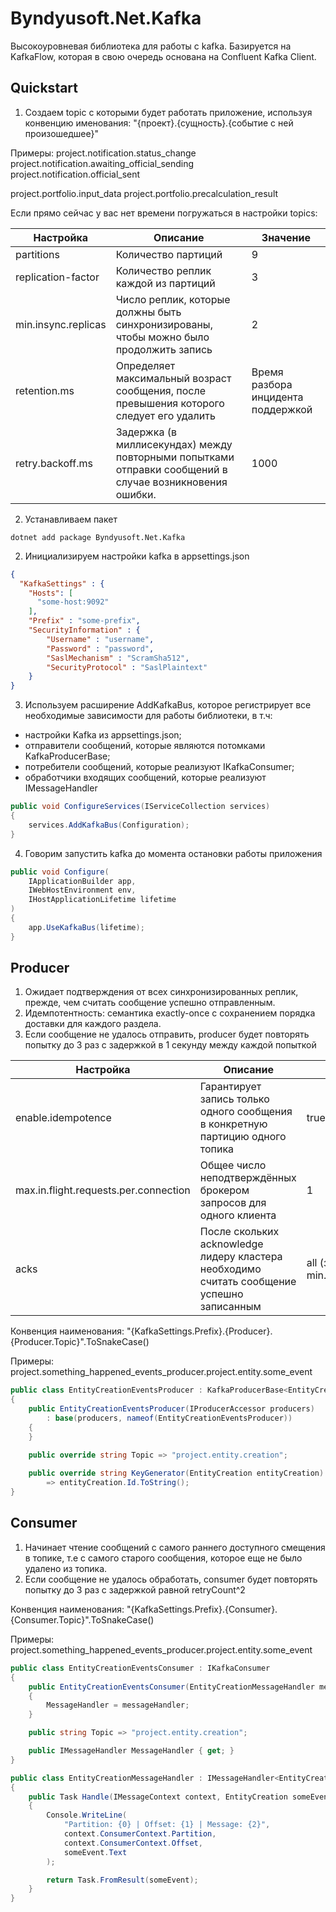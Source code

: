 # Byndyusoft.Net.Kafka

Высокоуровневая библиотека для работы с kafka. 
Базируется на KafkaFlow, которая в свою очередь основана на Confluent Kafka Client.

## Quickstart

1. Создаем topic с которыми будет работать приложение, используя конвенцию именования:
"{проект}.{сущность}.{событие с ней произошедшее}"

Примеры:
project.notification.status_change
project.notification.awaiting_official_sending
project.notification.official_sent

project.portfolio.input_data
project.portfolio.precalculation_result

Если прямо сейчас у вас нет времени погружаться в настройки topics:

| Настройка           | Описание                                                                                                | Значение                           |
| ------------------- | ------------------------------------------------------------------------------------------------------- | ---------------------------------- |
| partitions          | Количество партиций                                                                                     | 9                                  |
| replication-factor  | Количество реплик каждой из партиций                                                                    | 3                                  |
| min.insync.replicas | Число реплик, которые должны быть синхронизированы, чтобы можно было продолжить запись                  | 2                                  |
| retention.ms        | Определяет максимальный возраст сообщения, после превышения которого следует его удалить                | Время разбора инцидента поддержкой |
| retry.backoff.ms    | Задержка (в миллисекундах) между повторными попытками отправки сообщений в случае возникновения ошибки. | 1000                               | 


2. Устанавливаем пакет 
```shell
dotnet add package Byndyusoft.Net.Kafka
```

2. Инициализируем настройки kafka в appsettings.json
```json
{
  "KafkaSettings" : {
    "Hosts": [
      "some-host:9092"
    ],
    "Prefix" : "some-prefix",
    "SecurityInformation" : {
	    "Username" : "username",
	    "Password" : "password",
	    "SaslMechanism" : "ScramSha512",
	    "SecurityProtocol" : "SaslPlaintext"
	}
}
```

3. Используем расширение AddKafkaBus, которое регистрирует все необходимые зависимости для работы библиотеки, в т.ч:
- настройки Kafka из appsettings.json;
- отправители сообщений, которые являются потомками KafkaProducerBase;
- потребители сообщений, которые реализуют IKafkaConsumer;
- обработчики входящих сообщений, которые реализуют IMessageHandler
```c#
public void ConfigureServices(IServiceCollection services)
{
	services.AddKafkaBus(Configuration);
}
```

4. Говорим запустить kafka до момента остановки работы приложения
```c#
public void Configure(
    IApplicationBuilder app,
    IWebHostEnvironment env,
    IHostApplicationLifetime lifetime
)
{
	app.UseKafkaBus(lifetime);
}
```

## Producer

1. Ожидает подтверждения от всех синхронизированных реплик, прежде, чем считать сообщение успешно отправленным. 
2. Идемпотентность: cемантика exactly-once с сохранением порядка доставки для каждого раздела.
3. Если сообщение не удалось отправить, producer будет повторять попытку до 3 раз с задержкой в 1 секунду между каждой попыткой

| Настройка           | Описание           | Значение            		| 
| ------------------- | ------------------ | -----------------------------------| 
| enable.idempotence  | Гарантирует запись только одного сообщения в конкретную партицию одного топика | true |     
| max.in.flight.requests.per.connection | Общее число неподтверждённых брокером запросов для одного клиента | 1 |        
| acks                | После скольких acknowledge лидеру кластера необходимо считать сообщение успешно записанным | all (значение из min.insync.replicas) | 

Конвенция наименования: 
"{KafkaSettings.Prefix}.{Producer}.{Producer.Topic}".ToSnakeCase()

Примеры:
project.something_happened_events_producer.project.entity.some_event

```c#
public class EntityCreationEventsProducer : KafkaProducerBase<EntityCreation>
{
    public EntityCreationEventsProducer(IProducerAccessor producers) 
        : base(producers, nameof(EntityCreationEventsProducer))
    {
    }

    public override string Topic => "project.entity.creation";
    
    public override string KeyGenerator(EntityCreation entityCreation)
        => entityCreation.Id.ToString();
}
```

## Consumer

1. Начинает чтение сообщений с самого раннего доступного смещения в топике, т.е с самого старого сообщения, которое еще не было удалено из топика. 
2. Если сообщение не удалось обработать, consumer будет повторять попытку до 3 раз с задержкой равной retryCount^2

Конвенция наименования: 
"{KafkaSettings.Prefix}.{Consumer}.{Consumer.Topic}".ToSnakeCase()

Примеры:
project.something_happened_events_producer.project.entity.some_event

```c#
public class EntityCreationEventsConsumer : IKafkaConsumer
{
    public EntityCreationEventsConsumer(EntityCreationMessageHandler messageHandler)
    {
        MessageHandler = messageHandler;
    }

    public string Topic => "project.entity.creation";

    public IMessageHandler MessageHandler { get; }
}

public class EntityCreationMessageHandler : IMessageHandler<EntityCreation>
{
    public Task Handle(IMessageContext context, EntityCreation someEvent)
    {
        Console.WriteLine(
            "Partition: {0} | Offset: {1} | Message: {2}",
            context.ConsumerContext.Partition,
            context.ConsumerContext.Offset,
            someEvent.Text
        );

        return Task.FromResult(someEvent);
    }
}
```
